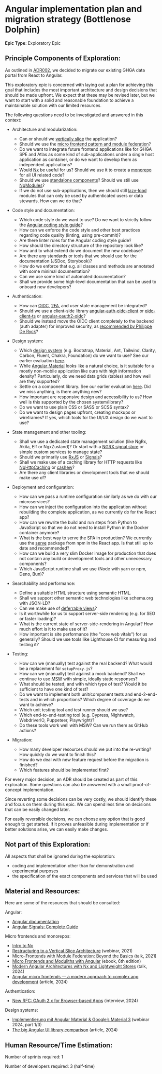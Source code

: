 # Angular implementation plan and migration strategy (Bottlenose Dolphin)

**Epic Type:** Exploratory Epic

## Principle Components of Exploration:

As outlined in [ADR002](https://github.com/ghga-de/adrs/blob/main/docs/adrs/adr002_angular_as_frontend_framework.md), we decided to migrate our existing GHGA data portal from React to Angular.

This exploratory epic is concerned with laying out a plan for achieving this goal that includes the most important architecture and design decisions that should be made upfront. We expect that these may be revised later, but we want to start with a solid and reasonable foundation to achieve a maintainable solution with our limited resources.

The following questions need to be investigated and answered in this context:

- Architecture and modularization:
  - Can or should we [vertically slice](https://www.youtube.com/watch?v=cVVMbuKmNes) the application?
  - Should we use the [micro frontend pattern and module federation](https://www.youtube.com/watch?v=8peHqzO7oqE)?
  - Do we want to integrate future frontend applications like for GHGA SPE and Atlas as some kind of sub-applications under a single host application as container, or do we want to develop them as independent applications?
  - Would [Nx](https://nx.dev/getting-started/why-nx) be useful for us? Should we use it to create a [monorepo](https://monorepo.tools/) for all UI related code?
  - Should we use [standalone components](https://v17.angular.io/guide/standalone-components)? Should we still use [NgModules](https://angular.dev/guide/ngmodules)?
  - If we do not use sub-applications, then we should still [lazy-load](https://angular.dev/guide/ngmodules/lazy-loading) modules that can only be used by authenticated users or data stewards. How can we do that?

- Code style and documentation:
  - Which code style do we want to use? Do we want to strictly follow the [Angular coding style guide](https://angular.dev/style-guide)?
  - How can we enforce the code style and other best practices regarding code quality (linting, using pre-commit)?
  - Are there linter rules for the Angular coding style guide?
  - How should the directory structure of the repository look like?
  - How and to what extend do we document the new codebase?
  - Are there any standards or tools that we should use for the documentation (JSDoc, Storybook)?
  - How do we enforce that e.g. all classes and methods are annotated with some minimal documentation?
  - Can we use some kind of automated documentation?
  - Shall we provide some high-level documentation that can be used to onboard new developers?

- Authentication:
  - How can [OIDC](https://openid.net/developers/how-connect-works/), [2FA](https://auth0.com/learn/two-factor-authentication), and user state management be integrated?
  - Should we use a client-side library [angular-auth-oidc-client](https://github.com/damienbod/angular-auth-oidc-client) or [oidc-client-ts](https://github.com/authts/oidc-client-ts) or [angular-oauth2-oidc](https://github.com/manfredsteyer/angular-oauth2-oidc)?
  - Should we instead move the OIDC client completely to the backend (auth adapter) for improved security, as [recommended by Philippe De Ryck](https://www.youtube.com/live/mORR3hpMaJQ)?

- Design system:
  - Which [design system](https://www.figma.com/blog/design-systems-101-what-is-a-design-system/) (e.g. Bootstrap, Material, Ant, Tailwind, Clarity, Carbon, Fluent, Chakra, Foundation) do we want to use? See our earlier evaluation [here](https://github.com/ghga-de/adrs/pull/5/).
  - While [Angular Material](https://material.angular.io/) looks like a natural choice, is it suitable for a mostly non-mobile application like ours with high information density? Particularly, do we need data grids (tables) and how well are they supported?
  - Settle on a component library. See our earlier evaluation [here](https://github.com/ghga-de/adrs/pull/9). Did we miss anything, is there anything new?
  - How important are responsive design and accessibility to us? How well is this supported by the chosen system/library?
  - Do we want to use plain CSS or SASS or SCSS syntax?
  - Do we want to design pages upfront, creating mockups or wireframes? If yes, which tools for the UI/UX design do we want to use?

- State management and other tooling:
  - Shall we use a dedicated state management solution (like NgRx, Akita, Elf or NgxZustand)? Or start with a [NGRX signal store](https://ngrx.io/guide/signals/signal-store) or simple custom services to manage state?
  - Should we primarily use [RxJS](https://rxjs.dev/) or [Signals](https://angular.dev/guide/signals)?
  - Shall we make use of a caching library for HTTP requests like [NgHttpCaching](https://github.com/nigrosimone/ng-http-caching) or [cashew](https://github.com/ngneat/cashew)?
  - Are there any client libraries or development tools that we should make use of?

- Deployment and configuration:
  - How can we pass a runtime configuration similarly as we do with our microservices?
  - How can we inject the configuration into the application without rebuilding the complete application, as we currently do for the React app?
  - How can we rewrite the build and run steps from Python to JavaScript so that we do not need to install Python in the Docker container anymore?
  - What is the best way to serve the SPA in production? We currently use the [serve](https://www.npmjs.com/package/serve) package from npm in the React app. Is that still up to date and recommended?
  - How can we build a very slim Docker image for production that does not contain any build or development tools and other unnecessary components?
  - Which JavaScript runtime shall we use (Node with yarn or npm, Deno, Bun)?

- Searchability and performance:
  - Define a suitable HTML structure using semantic HTML.
  - Shall we support other semantic web technologies like schema.org with JSON-LD?
  - Can we make use of [deferrable views](https://angular.dev/guide/defer)?
  - Is it worthwhile for us to support server-side rendering (e.g. for SEO or faster loading)?
  - What is the current state of server-side-rendering in Angular? How much effort is it to make use of it?
  - How important is site performance (the "core web vitals") for us generally? Should we use tools like Lighthouse CI for measuring and testing it?

- Testing:
  - How can we (manually) test against the real backend? What would be a replacement for `setupProxy.js`?
  - How can we (manually) test against a mock backend? Shall we continue to use [MSW](https://mswjs.io/) with simple, ideally static responses?
  - What should be tested, and with which type of test? Would it be sufficient to have one kind of test?
  - Do we want to implement both unit/component tests and end-2-end-tests and in which proportions? Which degree of coverage do we want to achieve?
  - Which unit testing tool and test runner should we use?
  - Which end-to-end-testing tool (e.g. Cypress, Nightwatch, WebdriverIO, Puppeteer, Playwright)?
  - Do these tools work well with MSW? Can we run them as GitHub actions?

- Migration:
  - How many developer resources should we put into the re-writing? How quickly do we want to finish this?
  - How do we deal with new feature request before the migration is finished?
  - Which features should be implemented first?

For every major decision, an ADR should be created as part of this exploration.
Some questions can also be answered with a small proof-of-concept implementation.

Since reverting some decisions can be very costly, we should identify these and focus on them during this epic. We can spend less time on decisions that can be easily changed later.

For easily reversible decisions, we can choose any option that is good enough to get started. If it proves unfeasible during implementation or if better solutions arise, we can easily make changes.

## Not part of this Exploration:

All aspects that shall be ignored during the exploration:

- coding and implementation other than for demonstration and experimental purposes
- the specification of the exact components and services that will be used

## Material and Resources:

Here are some of the resources that should be consulted:

Angular:
- [Angular documentation](https://angular.dev)
- [Angular Signals: Complete Guide](https://blog.angular-university.io/angular-signals/)

Micro frontends and monorepos:
- [Intro to Nx](https://nx.dev/getting-started/intro)
- [Restructuring to a Vertical Slice Architecture](https://www.youtube.com/watch?v=cVVMbuKmNes) (webinar, 2021)
- [Micro-Frontends with Module Federation: Beyond the Basics](https://www.youtube.com/watch?v=8peHqzO7oqE) (talk, 2021)
- [Micro Frontends and Moduliths with Angular](https://www.angulararchitects.io/en/ebooks/micro-frontends-and-moduliths-with-angular/) (ebook, 6th edition)
- [Modern Angular Architectures with Nx and Lightweight Stores](https://www.youtube.com/watch?v=Plsoiz1f6us) (talk, 2024)
- [Angular micro frontends — a modern approach to complex app development](https://angular.love/angular-micro-frontends-a-modern-approach-to-complex-app-development/) (article, 2024)

Authentication:
- [New RFC: OAuth 2.x for Browser-based Apps](https://www.youtube.com/live/mORR3hpMaJQ) (interview, 2024)

Design systems:
- [Implementierung mit Angular Material & Google’s Material 3](https://www.youtube.com/watch?v=h7zW9FCvU0A) (webinar 2024, part 1/3)
- [The big Angular UI library comparison](https://dev.to/kinginit/the-big-angular-ui-library-comparison-4ifp) (article, 2024)

## Human Resource/Time Estimation:

Number of sprints required: 1

Number of developers required: 3 (half-time)
